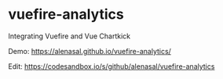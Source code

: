 # vuefire-analytics
Integrating Vuefire and Vue Chartkick

Demo: https://alenasal.github.io/vuefire-analytics/

Edit: https://codesandbox.io/s/github/alenasal/vuefire-analytics
